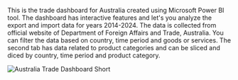 This is the trade dashboard for Australia created using Microsoft Power BI tool. The dashboard has interactive features and let's you analyze the export and import data for years 2014-2024. The data is collected from official website of Department of Foreign Affairs and Trade, Australia. You can filter the data based on country, time period and goods or services. The second tab has data related to product categories and can be sliced and diced by country, time period and product category.

![Australia Trade Dashboard Short](https://github.com/user-attachments/assets/af1aca6e-5f1b-4df4-9c46-c113ac9c899d)
